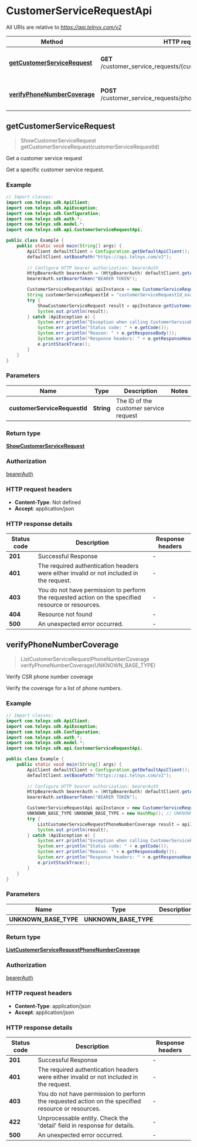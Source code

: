 # CustomerServiceRequestApi

All URIs are relative to *https://api.telnyx.com/v2*

Method | HTTP request | Description
------------- | ------------- | -------------
[**getCustomerServiceRequest**](CustomerServiceRequestApi.md#getCustomerServiceRequest) | **GET** /customer_service_requests/{customer_service_request_id} | Get a customer service request
[**verifyPhoneNumberCoverage**](CustomerServiceRequestApi.md#verifyPhoneNumberCoverage) | **POST** /customer_service_requests/phone_number_coverages | Verify CSR phone number coverage



## getCustomerServiceRequest

> ShowCustomerServiceRequest getCustomerServiceRequest(customerServiceRequestId)

Get a customer service request

Get a specific customer service request.

### Example

```java
// Import classes:
import com.telnyx.sdk.ApiClient;
import com.telnyx.sdk.ApiException;
import com.telnyx.sdk.Configuration;
import com.telnyx.sdk.auth.*;
import com.telnyx.sdk.model.*;
import com.telnyx.sdk.api.CustomerServiceRequestApi;

public class Example {
    public static void main(String[] args) {
        ApiClient defaultClient = Configuration.getDefaultApiClient();
        defaultClient.setBasePath("https://api.telnyx.com/v2");
        
        // Configure HTTP bearer authorization: bearerAuth
        HttpBearerAuth bearerAuth = (HttpBearerAuth) defaultClient.getAuthentication("bearerAuth");
        bearerAuth.setBearerToken("BEARER TOKEN");

        CustomerServiceRequestApi apiInstance = new CustomerServiceRequestApi(defaultClient);
        String customerServiceRequestId = "customerServiceRequestId_example"; // String | The ID of the customer service request
        try {
            ShowCustomerServiceRequest result = apiInstance.getCustomerServiceRequest(customerServiceRequestId);
            System.out.println(result);
        } catch (ApiException e) {
            System.err.println("Exception when calling CustomerServiceRequestApi#getCustomerServiceRequest");
            System.err.println("Status code: " + e.getCode());
            System.err.println("Reason: " + e.getResponseBody());
            System.err.println("Response headers: " + e.getResponseHeaders());
            e.printStackTrace();
        }
    }
}
```

### Parameters


Name | Type | Description  | Notes
------------- | ------------- | ------------- | -------------
 **customerServiceRequestId** | **String**| The ID of the customer service request |

### Return type

[**ShowCustomerServiceRequest**](ShowCustomerServiceRequest.md)

### Authorization

[bearerAuth](../README.md#bearerAuth)

### HTTP request headers

- **Content-Type**: Not defined
- **Accept**: application/json

### HTTP response details
| Status code | Description | Response headers |
|-------------|-------------|------------------|
| **201** | Successful Response |  -  |
| **401** | The required authentication headers were either invalid or not included in the request. |  -  |
| **403** | You do not have permission to perform the requested action on the specified resource or resources. |  -  |
| **404** | Resource not found |  -  |
| **500** | An unexpected error occurred. |  -  |


## verifyPhoneNumberCoverage

> ListCustomerServiceRequestPhoneNumberCoverage verifyPhoneNumberCoverage(UNKNOWN_BASE_TYPE)

Verify CSR phone number coverage

Verify the coverage for a list of phone numbers.

### Example

```java
// Import classes:
import com.telnyx.sdk.ApiClient;
import com.telnyx.sdk.ApiException;
import com.telnyx.sdk.Configuration;
import com.telnyx.sdk.auth.*;
import com.telnyx.sdk.model.*;
import com.telnyx.sdk.api.CustomerServiceRequestApi;

public class Example {
    public static void main(String[] args) {
        ApiClient defaultClient = Configuration.getDefaultApiClient();
        defaultClient.setBasePath("https://api.telnyx.com/v2");
        
        // Configure HTTP bearer authorization: bearerAuth
        HttpBearerAuth bearerAuth = (HttpBearerAuth) defaultClient.getAuthentication("bearerAuth");
        bearerAuth.setBearerToken("BEARER TOKEN");

        CustomerServiceRequestApi apiInstance = new CustomerServiceRequestApi(defaultClient);
        UNKNOWN_BASE_TYPE UNKNOWN_BASE_TYPE = new HashMap(); // UNKNOWN_BASE_TYPE | 
        try {
            ListCustomerServiceRequestPhoneNumberCoverage result = apiInstance.verifyPhoneNumberCoverage(UNKNOWN_BASE_TYPE);
            System.out.println(result);
        } catch (ApiException e) {
            System.err.println("Exception when calling CustomerServiceRequestApi#verifyPhoneNumberCoverage");
            System.err.println("Status code: " + e.getCode());
            System.err.println("Reason: " + e.getResponseBody());
            System.err.println("Response headers: " + e.getResponseHeaders());
            e.printStackTrace();
        }
    }
}
```

### Parameters


Name | Type | Description  | Notes
------------- | ------------- | ------------- | -------------
 **UNKNOWN_BASE_TYPE** | **UNKNOWN_BASE_TYPE**|  |

### Return type

[**ListCustomerServiceRequestPhoneNumberCoverage**](ListCustomerServiceRequestPhoneNumberCoverage.md)

### Authorization

[bearerAuth](../README.md#bearerAuth)

### HTTP request headers

- **Content-Type**: application/json
- **Accept**: application/json

### HTTP response details
| Status code | Description | Response headers |
|-------------|-------------|------------------|
| **201** | Successful Response |  -  |
| **401** | The required authentication headers were either invalid or not included in the request. |  -  |
| **403** | You do not have permission to perform the requested action on the specified resource or resources. |  -  |
| **422** | Unprocessable entity. Check the &#39;detail&#39; field in response for details. |  -  |
| **500** | An unexpected error occurred. |  -  |

